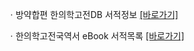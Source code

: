 ㆍ방약합편 한의학고전DB 서적정보 [[바로가기]](https://mediclassics.kr/books/18)

ㆍ한의학고전국역서 eBook 서적목록 [[바로가기]](https://info.mediclassics.kr/bookshelf/list/eBook/list)
